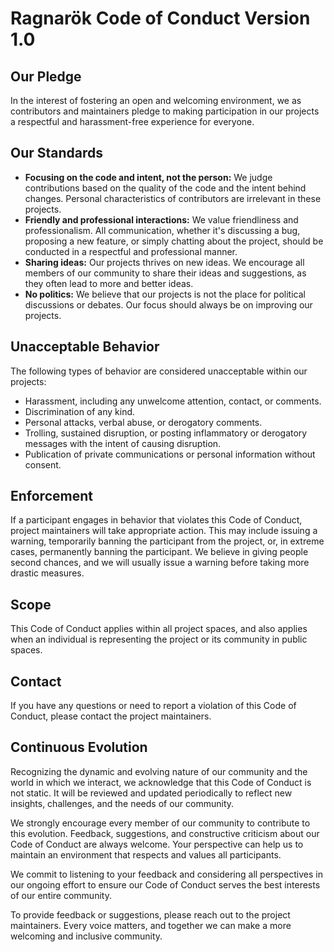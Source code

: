 # Ragnarök Code of Conduct Version 1.0

## Our Pledge

In the interest of fostering an open and welcoming environment, we as contributors and maintainers pledge to making participation in our projects a respectful and harassment-free experience for everyone.

## Our Standards
- **Focusing on the code and intent, not the person:** We judge contributions based on the quality of the code and the intent behind changes. Personal characteristics of contributors are irrelevant in these projects.
- **Friendly and professional interactions:** We value friendliness and professionalism. All communication, whether it's discussing a bug, proposing a new feature, or simply chatting about the project, should be conducted in a respectful and professional manner.
- **Sharing ideas:** Our projects thrives on new ideas. We encourage all members of our community to share their ideas and suggestions, as they often lead to more and better ideas.
- **No politics:** We believe that our projects is not the place for political discussions or debates. Our focus should always be on improving our projects.

## Unacceptable Behavior

The following types of behavior are considered unacceptable within our projects:

- Harassment, including any unwelcome attention, contact, or comments.
- Discrimination of any kind.
- Personal attacks, verbal abuse, or derogatory comments.
- Trolling, sustained disruption, or posting inflammatory or derogatory messages with the intent of causing disruption.
- Publication of private communications or personal information without consent.

## Enforcement

If a participant engages in behavior that violates this Code of Conduct, project maintainers will take appropriate action. This may include issuing a warning, temporarily banning the participant from the project, or, in extreme cases, permanently banning the participant. We believe in giving people second chances, and we will usually issue a warning before taking more drastic measures.

## Scope

This Code of Conduct applies within all project spaces, and also applies when an individual is representing the project or its community in public spaces.

## Contact

If you have any questions or need to report a violation of this Code of Conduct, please contact the project maintainers.

## Continuous Evolution

Recognizing the dynamic and evolving nature of our community and the world in which we interact, we acknowledge that this Code of Conduct is not static. It will be reviewed and updated periodically to reflect new insights, challenges, and the needs of our community. 

We strongly encourage every member of our community to contribute to this evolution. Feedback, suggestions, and constructive criticism about our Code of Conduct are always welcome. Your perspective can help us to maintain an environment that respects and values all participants. 

We commit to listening to your feedback and considering all perspectives in our ongoing effort to ensure our Code of Conduct serves the best interests of our entire community.

To provide feedback or suggestions, please reach out to the project maintainers. Every voice matters, and together we can make a more welcoming and inclusive community.
